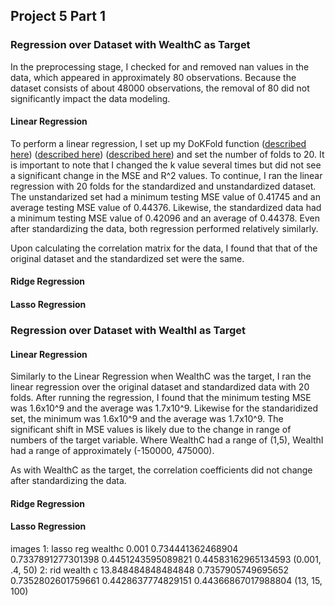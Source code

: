 ## Project 5 Part 1

### Regression over Dataset with WealthC as Target

In the preprocessing stage, I checked for and removed nan values in the data, which appeared in approximately 80 observations. Because the dataset consists of about 48000 observations, the removal of 80 did not significantly impact the data modeling.

#### Linear Regression

To perform a linear regression, I set up my DoKFold function ([described here](midterm.md)) ([described here](#question-18)) ([described here](midterm.md#question-18)) and set the number of folds to 20. It is important to note that I changed the k value several times but did not see a significant change in the MSE and R^2 values. To continue, I ran the linear regression with 20 folds for the standardized and unstandardized dataset. The unstandarized set had a minimum testing MSE value of 0.41745 and an average testing MSE value of 0.44376. Likewise, the standardized data had a minimum testing MSE value of 0.42096 and an average of 0.44378. Even after standardizing the data, both regression performed relatively similarly. 

Upon calculating the correlation matrix for the data, I found that that of the original dataset and the standardized set were the same.

#### Ridge Regression



#### Lasso Regression

### Regression over Dataset with WealthI as Target

#### Linear Regression

Similarly to the Linear Regression when WealthC was the target, I ran the linear regression over the original dataset and standardized data with 20 folds. After running the regression, I found that the minimum testing MSE was 1.6x10^9 and the average was 1.7x10^9. Likewise for the standaridized set, the minimum was 1.6x10^9 and the average was 1.7x10^9. The significant shift in MSE values is likely due to the change in range of numbers of the target variable. Where WealthC had a range of (1,5), WealthI had a range of approximately (-150000, 475000). 

As with WealthC as the target, the correlation coefficients did not change after standardizing the data.

#### Ridge Regression

#### Lasso Regression

images
1: lasso reg wealthc 0.001 0.734441362468904 0.7337891277301398 0.4451243595089821 0.44583162965134593 (0.001, .4, 50)
2: rid wealth c 13.848484848484848 0.7357905749695652 0.7352802601759661 0.4428637774829151 0.44366867017988804 (13, 15, 100)

